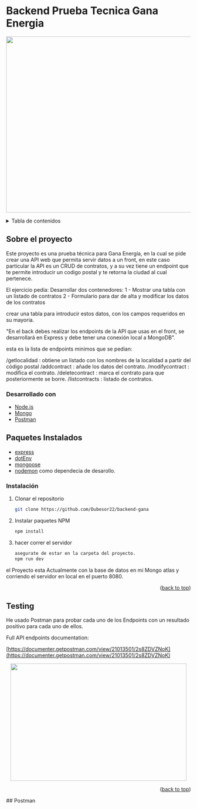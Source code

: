 # Backend Prueba Tecnica Gana Energia

<!-- PROJECT LOGO -->

<p align="center">
  <img width="600" height="480" src="https://tarifasgasluz.com/sites/tarifasgasluz.com/files/images/logo-ganaenergia_0.png">
</p>

<!-- TABLE OF CONTENTS -->
<details>
  <summary>Tabla de contenidos</summary>
  <ol>
    <li>
      <a href="#about-the-project">Sobre el proyecto</a>
      <ul>
        <li><a href="#built-with">Hecho con</a></li>
      </ul>
    </li>
    <li>
      <ul>
        <li><a href="#installation">Instalación</a></li>
      </ul>
    </li>
    <li><a href="#testing">Testing</a></li>
    <li><a href="#roadmap">Mapa de contenidos</a></li>
    <li><a href="#license">Licencia</a></li>
    <li><a href="#contact">Contacto</a></li>
    <li><a href="#acknowledgments">Conocimientos adquiridos</a></li>
  </ol>
</details>

<!-- ABOUT THE PROJECT -->

## Sobre el proyecto

Este proyecto es una prueba técnica para Gana Energía, en la cual se pide crear una API web que permita servir datos a un front, en este caso particular la API es un CRUD de contratos, y a su vez tiene un endpoint que te permite introducir un codigo postal y te retorna la ciudad al cual pertenece.

El ejercicio pedía:
Desarrollar dos contenedores:
1 - Mostrar una tabla con un listado de contratos
2 - Formulario para dar de alta y modificar los datos de los contratos

crear una tabla para introducir estos datos, con los campos requeridos en su mayoria.

"En el back debes realizar los endpoints de la API que usas en el front, se desarrollará en
Express y debe tener una conexión local a MongoDB".

esta es la lista de endpoints minimos que se pedian:

/getlocalidad : obtiene un listado con los nombres de la localidad a partir del código
postal
/addcontract : añade los datos del contrato.
/modifycontract : modifica el contrato.
/deletecontract : marca el contrato para que posteriormente se borre.
/listcontracts : listado de contratos.

### Desarrollado con

- [Node.js](https://node.org/)
- [Mongo](https://www.mongodb.com/)
- [Postman](https://www.postman.com/)

## Paquetes Instalados

- [express](https://www.npmjs.com/package/express)
- [dotEnv](https://www.npmjs.com/package/dotenv)
- [mongoose](https://www.npmjs.com/package/mongoose)
- [nodemon](https://www.npmjs.com/package/nodemon) como dependecia de desarollo.

### Instalación

1. Clonar el repositorio
   ```sh
   git clone https://github.com/Dubesor22/backend-gana
   ```
2. Instalar paquetes NPM
   ```sh
   npm install
   ```
3. hacer correr el servidor
   ```sh
   asegurate de estar en la carpeta del proyecto.
   npm run dev
   ```

el Proyecto esta Actualmente con la base de datos en mi Mongo atlas y corriendo el servidor en local en el puerto 8080.

<p align="right">(<a href="#top">back to top</a>)</p>

## Testing

He usado Postman para probar cada uno de los Endpoints con un resultado positivo para cada uno de ellos.

Full API endpoints documentation:

[https://documenter.getpostman.com/view/21013501/2s8ZDVZNoK](https://documenter.getpostman.com/view/21013501/2s8ZDVZNoK)

<p align="center">
  <img width="480" height="320" src="https://www.sngular.com/wp-content/uploads/2021/12/postman-logo-vert-2018.jpg">
</p>

<p align="right">(<a href="#top">back to top</a>)</p>
## Postman
